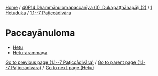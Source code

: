 
[Home](/) / [40P14 Dhammānulomapaccanīya (3), Dukapaṭṭhānapāḷi (2)](../../../40P14.md) / [1 Hetuduka](../../1.md) / [1.1--7 Paṭiccādivāra](../1.1--7.md)

# Paccayānuloma

* [Hetu](Paccayanuloma/Hetu.md)
* [Hetu-ārammaṇa](Paccayanuloma/Hetu-arammana.md)

[Go to previous page (1.1--7 Paṭiccādivāra)](../1.1--7.md) / [Go to parent page (1.1--7 Paṭiccādivāra)](../1.1--7.md) / [Go to next page (Hetu)](Paccayanuloma/Hetu.md)


